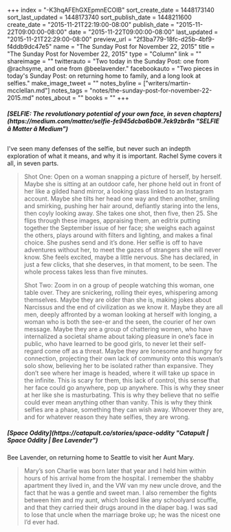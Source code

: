 +++
index = "-K3hqAFEhGXEpmnECOIB"
sort_create_date = 1448173140
sort_last_updated = 1448173740
sort_publish_date = 1448211600
create_date = "2015-11-21T22:19:00-08:00"
publish_date = "2015-11-22T09:00:00-08:00"
date = "2015-11-22T09:00:00-08:00"
last_updated = "2015-11-21T22:29:00-08:00"
preview_url = "2f3ba779-18fc-d25b-4bf9-f4ddb9dc47e5"
name = "The Sunday Post for November 22, 2015"
title = "The Sunday Post for November 22, 2015"
type = "Column"
link = ""
shareimage = ""
twitterauto = "Two today in the Sunday Post: one from @rachsyme, and one from @beelavender."
facebookauto = "Two pieces in today's Sunday Post: on returning home to family, and a long look at selfies."
make_image_tweet = ""
notes_byline = ["writers/martin-mcclellan.md"]
notes_tags = "notes/the-sunday-post-for-november-22-2015.md"
notes_about = ""
books = ""
+++
<h5>[SELFIE: The revolutionary potential of your own face, in seven chapters](https://medium.com/matter/selfie-fe945dcba6b0#.7ek9zbr8n "SELFIE â Matter â Medium")</h5>

I've seen many defenses of the selfie, but never such an indepth exploration of what it means, and why it is important. Rachel Syme covers it all, in seven parts. 


<blockquote>
	<p>Shot One: Open on a woman snapping a picture of herself, by herself. Maybe she is sitting at an outdoor cafe, her phone held out in front of her like a gilded hand mirror, a looking glass linked to an Instagram account. Maybe she tilts her head one way and then another, smiling and smirking, pushing her hair around, defiantly staring into the lens, then coyly looking away. She takes one shot, then five, then 25. She flips through these images, appraising them, an editrix putting together the September issue of her face; she weighs each against the others, plays around with filters and lighting, and makes a final choice. She pushes send and it’s done. Her selfie is off to have adventures without her, to meet the gazes of strangers she will never know. She feels excited, maybe a little nervous. She has declared, in just a few clicks, that she deserves, in that moment, to be seen. The whole process takes less than five minutes.</p>

<p>Shot Two: Zoom in on a group of people watching this woman, one table over. They are snickering, rolling their eyes, whispering among themselves. Maybe they are older than she is, making jokes about Narcissus and the end of civilization as we know it. Maybe they are all men, deeply affronted by a woman looking at herself with longing, a woman who is both the see-er and the seen, the courier of her own message. Maybe they are a group of chattering women, who have internalized a societal shame about taking pleasure in one’s face in public, who have learned to be good girls, to never let their self-regard come off as a threat. Maybe they are lonesome and hungry for connection, projecting their own lack of community onto this woman’s solo show, believing her to be isolated rather than expansive. They don’t see where her image is headed, where it will take up space in the infinite. This is scary for them, this lack of control, this sense that her face could go anywhere, pop up anywhere. This is why they sneer at her like she is masturbating. This is why they believe that no selfie could ever mean anything other than vanity. This is why they think selfies are a phase, something they can wish away. Whoever they are, and for whatever reason they hate selfies, they are wrong.</p>
</blockquote>

<h5>[Space Oddity](https://catapult.co/stories/space-oddity "Catapult | Space Oddity | Bee Lavender")</h5>

Bee Lavender, on returning home to Seattle to visit her Aunt Mary. 

<blockquote>Mary’s son Charlie was born later that year and I held him within hours of his arrival home from the hospital. I remember the shabby apartment they lived in, and the VW van my new uncle drove, and the fact that he was a gentle and sweet man. I also remember the fights between him and my aunt, which looked like any schoolyard scuffle, and that they carried their drugs around in the diaper bag. I was sad to lose that uncle when the marriage broke up; he was the nicest one I’d ever had. </blockquote>